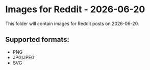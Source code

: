 # Images for Reddit - 2026-06-20

This folder will contain images for Reddit posts on 2026-06-20.

## Supported formats:
- PNG
- JPG/JPEG
- SVG
